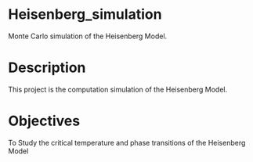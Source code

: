 # Heisenberg_simulation
Monte Carlo simulation of the Heisenberg Model. 
# Description
This project is the computation simulation of the Heisenberg Model. 
# Objectives
To Study the critical temperature and phase transitions of the Heisenberg Model
